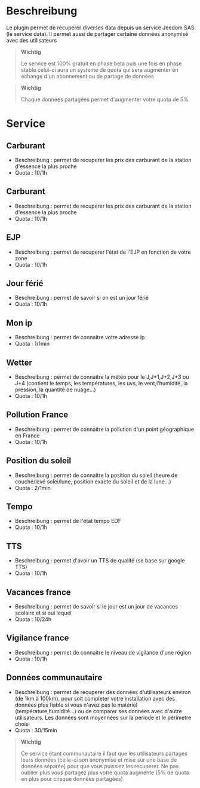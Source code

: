 # Beschreibung

Le plugin permet de récuperer diverses data depuis un service Jeedom SAS (le service data). Il permet aussi de partager certaine données anonymisé avec des utilisateurs

>**Wichtig**
>
> Le service est 100% gratuit en phase beta puis une fois en phase stable celui-ci aura un systeme de quota qui sera augmenter en échange d'un abonnement ou de partage de données

>**Wichtig**
>
>Chaque données partagées permet d'augmenter votre quota de 5%


# Service

## Carburant

- Beschreibung : permet de recuperer les prix des carburant de la station d'essence la plus proche
- Quota : 10/1h

## Carburant

- Beschreibung : permet de recuperer les prix des carburant de la station d'essence la plus proche
- Quota : 10/1h

## EJP

- Beschreibung : permet de recuperer l'état de l'EJP en fonction de votre zone
- Quota : 10/1h

## Jour férié

- Beschreibung : permet de savoir si on est un jour férié
- Quota : 10/1h

## Mon ip

- Beschreibung : permet de connaitre votre adresse ip
- Quota : 1/1min

## Wetter

- Beschreibung : permet de connaitre la météo pour le J,J+1,J+2,J+3 ou J+4 (contient le temps, les températures, les uvs, le vent,l'humidité, la pression, la quantité de nuage...)
- Quota : 10/1h

## Pollution France

- Beschreibung : permet de connaitre la pollution d'un point géographique en France
- Quota : 10/1h

## Position du soleil

- Beschreibung : permet de connaitre la position du soleil (heure de couché/levé solei/lune, position exacte du soleil et de la lune...)
- Quota : 2/1min

## Tempo

- Beschreibung : permet de l'état tempo EDF
- Quota : 10/1h

## TTS

- Beschreibung : permet d'avoir un TTS de qualité (se base sur google TTS)
- Quota : 10/1h

## Vacances france

- Beschreibung : permet de savoir si le jour est un jour de vacances scolaire et si oui lequel
- Quota : 10/24h

## Vigilance france

- Beschreibung : permet de connaitre le niveau de vigilance d'une région
- Quota : 10/1h

## Données communautaire

- Beschreibung : permet de recuperer des données d'utilisateurs environ (de 1km à 100km), pour soit completer votre installation avec des données plus fiable si vous n'avez pas le matériel (température,humidité...) ou de comparer ses données avec d'autre utilisateurs. Les données sont moyennées sur la periode et le périmetre choisi
- Quota : 30/15min

>**Wichtig**
>
>Ce service étant communautaire il faut que les utilisateurs partages leurs données (celle-ci son anonymisé et mise sur une base de données séparée) pour que vous puissiez les recuperer. Ne pas oublier plus vous partagez plus votre quota augmente (5% de quota en plus pour chaque données partagées)

